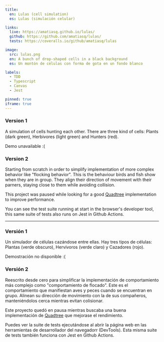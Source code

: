 ```yaml
---
title:
  en: Lulas (cell simulation)
  es: Lulas (simulación celular)

links:
  live: https://amatiasq.github.io/lulas/
  github: https://github.com/amatiasq/lulas/
  tests: https://coveralls.io/github/amatiasq/lulas

image:
  src: lulas.png
  en: A bunch of drop-shaped cells in a black background
  es: Un montón de células con forma de gota en un fondo blanco

labels:
  - TDD
  - Typescript
  - Canvas
  - Jest

pinned: true
iframe: true
---
```


### Version 1

A simulation of cells hunting each other. There are three kind of cells: Plants (dark green), Herbivores (light green) and Hunters (red).

Demo unavailable :(

### Version 2

Starting from scratch in order to simplify implementation of more complex behavior like "flocking behavior". This is the behaviour birds and fish show when they are in group. They align their direction of movement with their parners, staying close to them while avoiding collision.

This project was paused while looking for a good [Quadtree][1] implementation to improve performance.

You can see the test suite running at start in the browser's developer tool, this same suite of tests also runs on Jest in Github Actions.

---

### Versión 1

Un simulador de células cazándose entre ellas. Hay tres tipos de células: Plantas (verde obscuro), Hervívoros (verde claro) y Cazadores (rojo).

Demostración no disponible :(

### Versión 2

Reescrito desde cero para simplificar la implementación de comportamiento más complejo como "comportamiento de flocado". Este es el comportamiento que manifiestan aves y peces cuando se encuentran en grupo. Alinean su dirección de movimiento con la de sus compañeros, manteniéndolos cerca mientras evitan colisionar.

Este proyecto quedó en pausa mientras buscaba una buena implementación de [Quadtree][1] que mejorase el rendimiento.

Puedes ver la suite de tests ejecutándose al abrir la página web en las herramientas de desarrollador del navegadorr (DevTools). Esta misma suite de tests también funciona con Jest en Github Actions.

[1]: ../2019-03-10-quadtree
